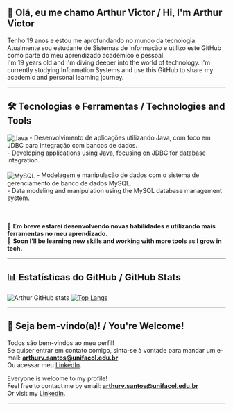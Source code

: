 ## 👋 Olá, eu me chamo Arthur Victor / Hi, I'm Arthur Victor

Tenho 19 anos e estou me aprofundando no mundo da tecnologia. Atualmente sou estudante de Sistemas de Informação e utilizo este GitHub como parte do meu aprendizado acadêmico e pessoal.  
I'm 19 years old and I'm diving deeper into the world of technology. I'm currently studying Information Systems and use this GitHub to share my academic and personal learning journey.

---

## 🛠️ Tecnologias e Ferramentas / Technologies and Tools

<div style="display: inline_block">
  
  <img align="center" alt="Java" src="https://img.shields.io/badge/Java-ED8B00?style=for-the-badge&logo=openjdk&logoColor=white" />
  <span> - Desenvolvimento de aplicações utilizando Java, com foco em JDBC para integração com bancos de dados.<br>
  - Developing applications using Java, focusing on JDBC for database integration.</span><br><br>

  <img align="center" alt="MySQL" src="https://img.shields.io/badge/MySQL-00000F?style=for-the-badge&logo=mysql&logoColor=white" />
  <span> - Modelagem e manipulação de dados com o sistema de gerenciamento de banco de dados MySQL.<br>
  - Data modeling and manipulation using the MySQL database management system.</span><br><br>
</div>

<br>

🧠 **Em breve estarei desenvolvendo novas habilidades e utilizando mais ferramentas no meu aprendizado.**  
🚀 **Soon I’ll be learning new skills and working with more tools as I grow in tech.**

---

## 📊 Estatísticas do GitHub / GitHub Stats

![Arthur GitHub stats](https://github-readme-stats.vercel.app/api?username=Arthurvictor42&show_icons=true&theme=dark)
[![Top Langs](https://github-readme-stats.vercel.app/api/top-langs/?username=Arthurvictor42&layout=compact&theme=dark)](https://github.com/anuraghazra/github-readme-stats)

---

## 🤝 Seja bem-vindo(a)! / You're Welcome!

Todos são bem-vindos ao meu perfil!  
Se quiser entrar em contato comigo, sinta-se à vontade para mandar um e-mail: **arthurv.santos@unifacol.edu.br**  
Ou acessar meu [LinkedIn](https://www.linkedin.com/in/arthur-victor-dev/).  

Everyone is welcome to my profile!  
Feel free to contact me by email: **arthurv.santos@unifacol.edu.br**  
Or visit my [LinkedIn](https://www.linkedin.com/in/arthur-victor-dev/).

---

